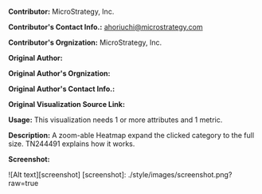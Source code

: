 **Contributor:** MicroStrategy, Inc.

**Contributor's Contact Info.:** <ahoriuchi@microstrategy.com>

**Contributor's Orgnization:** MicroStrategy, Inc.

**Original Author:** 

**Original Author's Orgnization:**

**Original Author's Contact Info.:** 

**Original Visualization Source Link:** 

**Usage:** This visualization needs 1 or more attributes and 1 metric.

**Description:** A zoom-able Heatmap expand the clicked category to the full size. TN244491 explains how it works.

**Screenshot:**

![Alt text][screenshot]
[screenshot]: ./style/images/screenshot.png?raw=true
